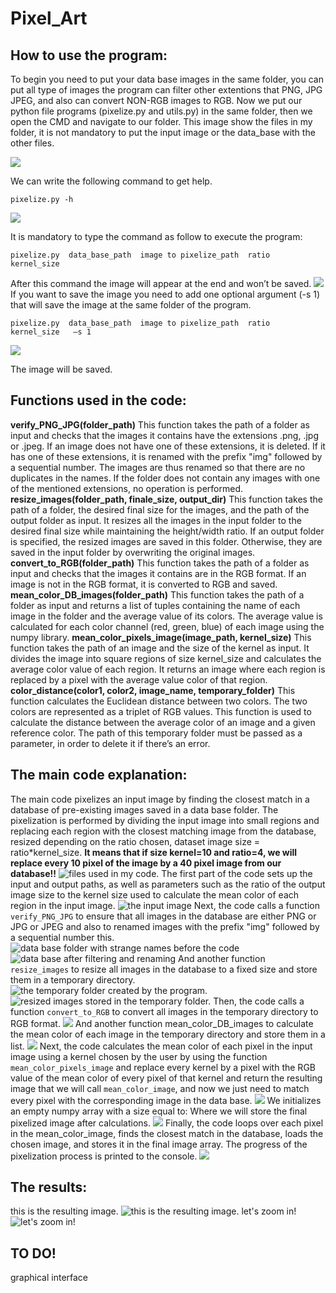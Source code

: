 # Pixel_Art

## How to use the program:

To begin you need to put your data base images in the same folder, you can put all type of images the program can filter other extentions that PNG, JPG JPEG, and also can convert NON-RGB images to RGB.
Now we put our python file programs (pixelize.py and utils.py) in the same folder, then we open the CMD and navigate to our folder.
This image show the files in my folder, it is not mandatory to put the input image or the data_base with the other files.

![](https://github.com/ChehabiMed/Pixel_Art/blob/main/readme_pictures/Capture1.JPG)

We can write the following command to get help.
```
pixelize.py -h
```
![](https://github.com/ChehabiMed/Pixel_Art/blob/main/readme_pictures/Capture2.JPG)

It is mandatory to type the command as follow to execute the program:
``` 
pixelize.py  data_base_path  image to pixelize_path  ratio  kernel_size
```
After this command the image will appear at the end and won’t be saved.
![](https://github.com/ChehabiMed/Pixel_Art/blob/main/readme_pictures/Capture3.JPG)
If you want to save the image you need to add one optional argument (-s 1) that will save the image at the same folder of the program.
``` 
pixelize.py  data_base_path  image to pixelize_path  ratio  kernel_size   –s 1	
``` 
![](https://github.com/ChehabiMed/Pixel_Art/blob/main/readme_pictures/Capture4.JPG)

The image will be saved.
## Functions used in the code:
**verify_PNG_JPG(folder_path)**
This function takes the path of a folder as input and checks that the images it contains have the extensions .png, .jpg or .jpeg. If an image does not have one of these extensions, it is deleted. If it has one of these extensions, it is renamed with the prefix "img" followed by a sequential number. The images are thus renamed so that there are no duplicates in the names. If the folder does not contain any images with one of the mentioned extensions, no operation is performed.
**resize_images(folder_path, finale_size, output_dir)**
This function takes the path of a folder, the desired final size for the images, and the path of the output folder as input. It resizes all the images in the input folder to the desired final size while maintaining the height/width ratio. If an output folder is specified, the resized images are saved in this folder. Otherwise, they are saved in the input folder by overwriting the original images.
**convert_to_RGB(folder_path)**
This function takes the path of a folder as input and checks that the images it contains are in the RGB format. If an image is not in the RGB format, it is converted to RGB and saved.
**mean_color_DB_images(folder_path)**
This function takes the path of a folder as input and returns a list of tuples containing the name of each image in the folder and the average value of its colors. The average value is calculated for each color channel (red, green, blue) of each image using the numpy library.
**mean_color_pixels_image(image_path, kernel_size)**
This function takes the path of an image and the size of the kernel as input. It divides the image into square regions of size kernel_size and calculates the average color value of each region. It returns an image where each region is replaced by a pixel with the average value color of that region.
**color_distance(color1, color2, image_name, temporary_folder)**
This function calculates the Euclidean distance between two colors. The two colors are represented as a triplet of RGB values. This function is used to calculate the distance between the average color of an image and a given reference color. The path of this temporary folder must be passed as a parameter, in order to delete it if there’s an error.
## The main code explanation:
The main code pixelizes an input image by finding the closest match in a database of pre-existing images saved in a data base folder.  The pixelization is performed by dividing the input image into small regions and replacing each region with the closest matching image from the database, resized depending on the ratio chosen, dataset image size = ratio*kernel_size.
**It means that if size kernel=10 and ratio=4, we will replace every 10 pixel of the image by a 40 pixel image from our database!!**
![files used in my code.](https://github.com/ChehabiMed/Pixel_Art/blob/main/readme_pictures/Capture5.JPG)
The first part of the code sets up the input and output paths, as well as parameters such as the ratio of the output image size to the kernel size used to calculate the mean color of each region in the input image.
![the input image](https://github.com/ChehabiMed/Pixel_Art/blob/main/readme_pictures/Capture6.JPG)
Next, the code calls a function ```verify_PNG_JPG``` to ensure that all images in the database are either PNG or JPG or JPEG and also to renamed images with the prefix "img" followed by a sequential number this.
![data base folder with strange names before the code](https://github.com/ChehabiMed/Pixel_Art/blob/main/readme_pictures/Capture7.JPG)
![data base after filtering and renaming](https://github.com/ChehabiMed/Pixel_Art/blob/main/readme_pictures/Capture8.JPG)
And another function ```resize_images``` to resize all images in the database to a fixed size and store them in a temporary directory.
![the temporary folder created by the program.](https://github.com/ChehabiMed/Pixel_Art/blob/main/readme_pictures/Capture9.JPG)
![resized images stored in the temporary folder.](https://github.com/ChehabiMed/Pixel_Art/blob/main/readme_pictures/Capture10.JPG)
Then, the code calls a function ```convert_to_RGB``` to convert all images in the temporary directory to RGB format.
![](https://github.com/ChehabiMed/Pixel_Art/blob/main/readme_pictures/Capture11.JPG)
And another function mean_color_DB_images to calculate the mean color of each image in the temporary directory and store them in a list.
![](https://github.com/ChehabiMed/Pixel_Art/blob/main/readme_pictures/Capture12.JPG)
Next, the code calculates the mean color of each pixel in the input image using a kernel chosen by the user by using the function ```mean_color_pixels_image``` and replace every kernel by a pixel with the RGB value of the mean color of every pixel of that kernel and return the resulting image that we will call ```mean_color_image```, and now we just need to match every pixel with the corresponding image in the data base.
![](https://github.com/ChehabiMed/Pixel_Art/blob/main/readme_pictures/Capture13.JPG)
We initializes an empty numpy array with a size equal to:
Where we will store the final pixelized image after calculations.
![](https://github.com/ChehabiMed/Pixel_Art/blob/main/readme_pictures/Capture14.JPG)
Finally, the code loops over each pixel in the mean_color_image, finds the closest match in the database, loads the chosen image, and stores it in the final image array. The progress of the pixelization process is printed to the console.
![](https://github.com/ChehabiMed/Pixel_Art/blob/main/readme_pictures/Capture15.JPG)
## The results:
this is the resulting image.
![this is the resulting image.](https://github.com/ChehabiMed/Pixel_Art/blob/main/readme_pictures/Capture16.JPG)
let's zoom in!
![let's zoom in!](https://github.com/ChehabiMed/Pixel_Art/blob/main/readme_pictures/Capture17.JPG)
## TO DO!
graphical interface




